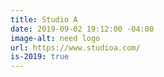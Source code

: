 ```yaml
---
title: Studio A
date: 2019-09-02 19:12:00 -04:00
image-alt: need logo
url: https://www.studioa.com/
is-2019: true
---
```


